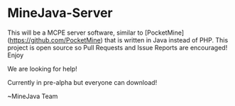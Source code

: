 MineJava-Server
=================

This will be a MCPE server software, similar to [PocketMine] (https://github.com/PocketMine) that is written in Java instead of PHP. This project is open source so Pull Requests and Issue Reports are encouraged! Enjoy

We are looking for help!

Currently in pre-alpha but everyone can download!


~MineJava Team
